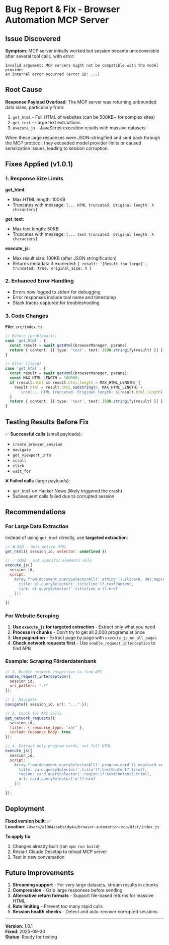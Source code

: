 # Bug Report & Fix - Browser Automation MCP Server

## Issue Discovered

**Symptom**: MCP server initially worked but session became unrecoverable after several tool calls, with error:
```
Invalid argument: MCP servers might not be compatible with the model provider
an internal error occurred (error ID: ...)
```

## Root Cause

**Response Payload Overload**: The MCP server was returning unbounded data sizes, particularly from:
1. `get_html` - Full HTML of websites (can be 500KB+ for complex sites)
2. `get_text` - Large text extractions
3. `execute_js` - JavaScript execution results with massive datasets

When these large responses were JSON-stringified and sent back through the MCP protocol, they exceeded model provider limits or caused serialization issues, leading to session corruption.

## Fixes Applied (v1.0.1)

### 1. Response Size Limits

**get_html**:
- Max HTML length: 100KB
- Truncates with message: `[... HTML truncated. Original length: X characters]`

**get_text**:
- Max text length: 50KB  
- Truncates with message: `[... text truncated. Original length: X characters]`

**execute_js**:
- Max result size: 100KB (after JSON stringification)
- Returns metadata if exceeded: `{ result: '[Result too large]', truncated: true, original_size: X }`

### 2. Enhanced Error Handling

- Errors now logged to stderr for debugging
- Error responses include tool name and timestamp
- Stack traces captured for troubleshooting

### 3. Code Changes

**File**: `src/index.ts`

```typescript
// Before (problematic)
case 'get_html': {
  const result = await getHtml(browserManager, params);
  return { content: [{ type: 'text', text: JSON.stringify(result) }] };
}

// After (fixed)
case 'get_html': {
  const result = await getHtml(browserManager, params);
  const MAX_HTML_LENGTH = 100000;
  if (result.html && result.html.length > MAX_HTML_LENGTH) {
    result.html = result.html.substring(0, MAX_HTML_LENGTH) + 
      `\n\n[... HTML truncated. Original length: ${result.html.length} characters]`;
  }
  return { content: [{ type: 'text', text: JSON.stringify(result) }] };
}
```

## Testing Results Before Fix

✅ **Successful calls** (small payloads):
- `create_browser_session`
- `navigate`
- `get_viewport_info`
- `scroll`
- `click`
- `wait_for`

❌ **Failed calls** (large payloads):
- `get_html` on Hacker News (likely triggered the crash)
- Subsequent calls failed due to corrupted session

## Recommendations

### For Large Data Extraction

Instead of using `get_html` directly, use **targeted extraction**:

```javascript
// ❌ BAD - Gets entire HTML
get_html({ session_id, selector: undefined })

// ✅ GOOD - Get specific elements only
execute_js({ 
  session_id,
  script: `
    Array.from(document.querySelectorAll('.athing')).slice(0, 30).map(el => ({
      title: el.querySelector('.titleline')?.textContent,
      link: el.querySelector('.titleline a')?.href
    }))
  `
})
```

### For Website Scraping

1. **Use `execute_js` for targeted extraction** - Extract only what you need
2. **Process in chunks** - Don't try to get all 2,000 programs at once
3. **Use pagination** - Extract page by page with `execute_js_on_all_pages`
4. **Check network requests first** - Use `enable_request_interception` to find APIs

### Example: Scraping Förderdatenbank

```javascript
// 1. Enable network inspection to find API
enable_request_interception({ 
  session_id, 
  url_pattern: ".*" 
});

// 2. Navigate
navigate({ session_id, url: "..." });

// 3. Check for API calls
get_network_requests({ 
  session_id,
  filter: { resource_type: "xhr" },
  include_response_body: true 
});

// 4. Extract only program cards, not full HTML
execute_js({
  session_id,
  script: `
    Array.from(document.querySelectorAll('.program-card')).map(card => ({
      title: card.querySelector('.title')?.textContent?.trim(),
      region: card.querySelector('.region')?.textContent?.trim(),
      url: card.querySelector('a')?.href
    }))
  `
});
```

## Deployment

**Fixed version built**: ✅  
**Location**: `/Users/a1984/subsidy4u/browser-automation-mcp/dist/index.js`

**To apply fix**:
1. Changes already built (ran `npm run build`)
2. Restart Claude Desktop to reload MCP server
3. Test in new conversation

## Future Improvements

1. **Streaming support** - For very large datasets, stream results in chunks
2. **Compression** - Gzip large responses before sending
3. **Alternative return formats** - Support file-based returns for massive HTML
4. **Rate limiting** - Prevent too many rapid calls
5. **Session health checks** - Detect and auto-recover corrupted sessions

---

**Version**: 1.0.1  
**Fixed**: 2025-09-30  
**Status**: Ready for testing
